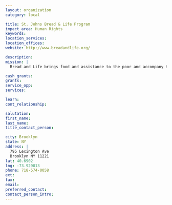 ```yaml
---
layout: organization
category: local

title: St. Johns Bread & Life Program
impact_area: Human Rights
keywords: 
location_services: 
location_offices: 
website: http://www.breadandlife.org/

description: 
mission: |
  Bread and Life brings food and assistance to the poor and accompany them on their journey to wholeness by providing necessary services. As an organization, we are called upon to live out this mission by respecting the inherent dignity of those who are poor, and by meeting the immediate needs of those living in poverty while providing avenues and challenges to move the people we serve out of poverty.

cash_grants: 
grants: 
service_opp: 
services: 

learn: 
cont_relationship: 

salutation: 
first_name: 
last_name: 
title_contact_person: 

city: Brooklyn
state: NY
address: |
  795 Lexington Ave  
  Brooklyn NY 11221
lat: 40.6902
lng: -73.929013
phone: 718-574-0058
ext: 
fax: 
email: 
preferred_contact: 
contact_person_intro: 
---
```

